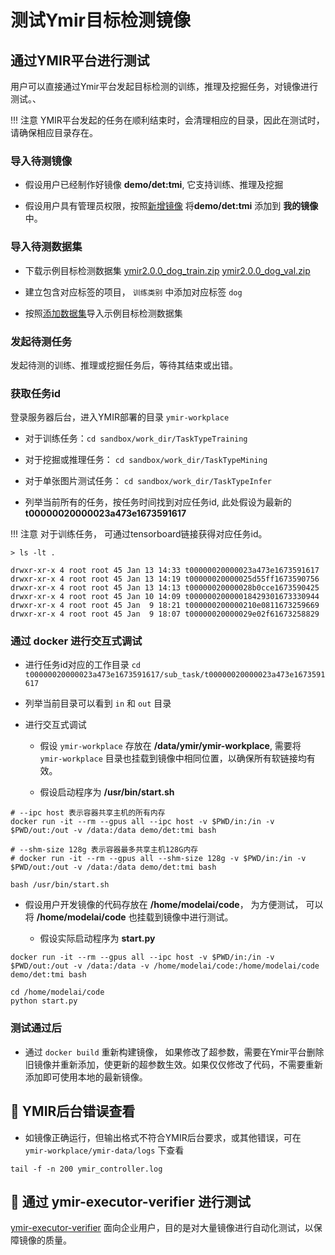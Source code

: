 # 测试Ymir目标检测镜像

## 通过YMIR平台进行测试

用户可以直接通过Ymir平台发起目标检测的训练，推理及挖掘任务，对镜像进行测试。、

!!! 注意
    YMIR平台发起的任务在顺利结束时，会清理相应的目录，因此在测试时，请确保相应目录存在。

### 导入待测镜像

- 假设用户已经制作好镜像 **demo/det:tmi**, 它支持训练、推理及挖掘

- 假设用户具有管理员权限，按照[新增镜像](https://github.com/IndustryEssentials/ymir/wiki/%E6%93%8D%E4%BD%9C%E8%AF%B4%E6%98%8E#%E6%96%B0%E5%A2%9E%E9%95%9C%E5%83%8F) 将**demo/det:tmi** 添加到 **我的镜像** 中。

### 导入待测数据集

- 下载示例目标检测数据集 [ymir2.0.0_dog_train.zip](https://github.com/modelai/ymir-executor-fork/releases/download/dataset-ymir2.0.0/ymir2.0.0_dog_train.zip)  [ymir2.0.0_dog_val.zip](https://github.com/modelai/ymir-executor-fork/releases/download/dataset-ymir2.0.0/ymir2.0.0_dog_val.zip)

- 建立包含对应标签的项目， `训练类别` 中添加对应标签 `dog`

- 按照[添加数据集](https://github.com/IndustryEssentials/ymir/wiki/%E6%93%8D%E4%BD%9C%E8%AF%B4%E6%98%8E#%E6%B7%BB%E5%8A%A0%E6%95%B0%E6%8D%AE%E9%9B%86)导入示例目标检测数据集

### 发起待测任务

发起待测的训练、推理或挖掘任务后，等待其结束或出错。

### 获取任务id

登录服务器后台，进入YMIR部署的目录 `ymir-workplace`

- 对于训练任务：`cd sandbox/work_dir/TaskTypeTraining`

- 对于挖掘或推理任务： `cd sandbox/work_dir/TaskTypeMining`

- 对于单张图片测试任务： `cd sandbox/work_dir/TaskTypeInfer`

- 列举当前所有的任务，按任务时间找到对应任务id, 此处假设为最新的 **t00000020000023a473e1673591617**

!!! 注意
    对于训练任务， 可通过tensorboard链接获得对应任务id。

```
> ls -lt .

drwxr-xr-x 4 root root 45 Jan 13 14:33 t00000020000023a473e1673591617
drwxr-xr-x 4 root root 45 Jan 13 14:19 t00000020000025d55ff1673590756
drwxr-xr-x 4 root root 45 Jan 13 14:13 t00000020000028b0cce1673590425
drwxr-xr-x 4 root root 45 Jan 10 14:09 t00000020000018429301673330944
drwxr-xr-x 4 root root 45 Jan  9 18:21 t000000200000210e0811673259669
drwxr-xr-x 4 root root 45 Jan  9 18:07 t00000020000029e02f61673258829
```

### 通过 docker 进行交互式调试

- 进行任务id对应的工作目录 `cd t00000020000023a473e1673591617/sub_task/t00000020000023a473e1673591617`

- 列举当前目录可以看到 `in` 和 `out` 目录

- 进行交互式调试

    - 假设 `ymir-workplace` 存放在 **/data/ymir/ymir-workplace**, 需要将 `ymir-workplace` 目录也挂载到镜像中相同位置，以确保所有软链接均有效。

    - 假设启动程序为 **/usr/bin/start.sh**

```
# --ipc host 表示容器共享主机的所有内存
docker run -it --rm --gpus all --ipc host -v $PWD/in:/in -v $PWD/out:/out -v /data:/data demo/det:tmi bash

# --shm-size 128g 表示容器最多共享主机128G内存
# docker run -it --rm --gpus all --shm-size 128g -v $PWD/in:/in -v $PWD/out:/out -v /data:/data demo/det:tmi bash

bash /usr/bin/start.sh
```

- 假设用户开发镜像的代码存放在 **/home/modelai/code**， 为方便测试， 可以将 **/home/modelai/code** 也挂载到镜像中进行测试。

    - 假设实际启动程序为 **start.py**

```
docker run -it --rm --gpus all --ipc host -v $PWD/in:/in -v $PWD/out:/out -v /data:/data -v /home/modelai/code:/home/modelai/code demo/det:tmi bash

cd /home/modelai/code
python start.py
```

### 测试通过后

- 通过 `docker build` 重新构建镜像， 如果修改了超参数，需要在Ymir平台删除旧镜像并重新添加，使更新的超参数生效。如果仅仅修改了代码，不需要重新添加即可使用本地的最新镜像。


## 💫 YMIR后台错误查看

- 如镜像正确运行，但输出格式不符合YMIR后台要求，或其他错误，可在 `ymir-workplace/ymir-data/logs` 下查看

```
tail -f -n 200 ymir_controller.log
```

## 💫 通过 ymir-executor-verifier 进行测试

[ymir-executor-verifier](https://github.com/modelai/ymir-executor-verifier) 面向企业用户，目的是对大量镜像进行自动化测试，以保障镜像的质量。
